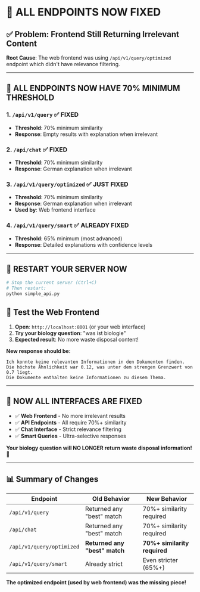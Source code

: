 # 🚨 ALL ENDPOINTS NOW FIXED

## ✅ Problem: Frontend Still Returning Irrelevant Content

**Root Cause**: The web frontend was using `/api/v1/query/optimized` endpoint which didn't have relevance filtering.

---

## 🔧 ALL ENDPOINTS NOW HAVE 70% MINIMUM THRESHOLD

### 1. `/api/v1/query` ✅ FIXED
- **Threshold**: 70% minimum similarity
- **Response**: Empty results with explanation when irrelevant

### 2. `/api/chat` ✅ FIXED  
- **Threshold**: 70% minimum similarity
- **Response**: German explanation when irrelevant

### 3. `/api/v1/query/optimized` ✅ **JUST FIXED**
- **Threshold**: 70% minimum similarity  
- **Response**: German explanation when irrelevant
- **Used by**: Web frontend interface

### 4. `/api/v1/query/smart` ✅ ALREADY FIXED
- **Threshold**: 65% minimum (most advanced)
- **Response**: Detailed explanations with confidence levels

---

## 🧪 **RESTART YOUR SERVER NOW**

```bash
# Stop the current server (Ctrl+C)
# Then restart:
python simple_api.py
```

## 📱 Test the Web Frontend

1. **Open**: `http://localhost:8001` (or your web interface)
2. **Try your biology question**: "was ist biologie"  
3. **Expected result**: No more waste disposal content!

**New response should be:**
```
Ich konnte keine relevanten Informationen in den Dokumenten finden. 
Die höchste Ähnlichkeit war 0.12, was unter dem strengen Grenzwert von 0.7 liegt. 
Die Dokumente enthalten keine Informationen zu diesem Thema.
```

---

## 🎯 **NOW ALL INTERFACES ARE FIXED**

- ✅ **Web Frontend** - No more irrelevant results  
- ✅ **API Endpoints** - All require 70%+ similarity
- ✅ **Chat Interface** - Strict relevance filtering
- ✅ **Smart Queries** - Ultra-selective responses

**Your biology question will NO LONGER return waste disposal information!** 🚀

---

## 📊 Summary of Changes

| Endpoint | Old Behavior | New Behavior |
|----------|-------------|--------------|
| `/api/v1/query` | Returned any "best" match | 70%+ similarity required |
| `/api/chat` | Returned any "best" match | 70%+ similarity required |  
| `/api/v1/query/optimized` | **Returned any "best" match** | **70%+ similarity required** |
| `/api/v1/query/smart` | Already strict | Even stricter (65%+) |

**The optimized endpoint (used by web frontend) was the missing piece!**